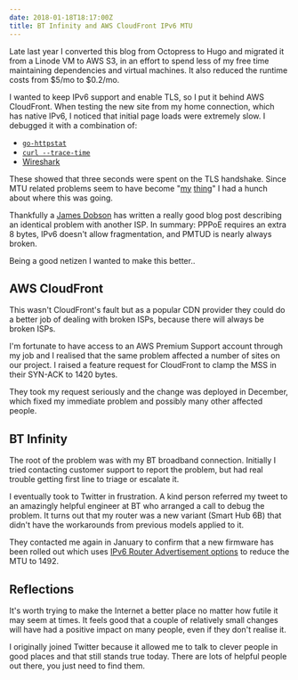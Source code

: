 ```yaml
---
date: 2018-01-18T18:17:00Z
title: BT Infinity and AWS CloudFront IPv6 MTU
---
```


Late last year I converted this blog from Octopress to Hugo and migrated it
from a Linode VM to AWS S3, in an effort to spend less of my free time
maintaining dependencies and virtual machines. It also reduced the runtime
costs from $5/mo to $0.2/mo.

I wanted to keep IPv6 support and enable TLS, so I put it behind AWS
CloudFront. When testing the new site from my home connection, which has native
IPv6, I noticed that initial page loads were extremely slow. I debugged it with
a combination of:

- [`go-httpstat`](https://github.com/tcnksm/go-httpstat)
- [`curl --trace-time`](https://ec.haxx.se/usingcurl-verbose.html#-trace-time)
- [Wireshark](https://www.wireshark.org/)

These showed that three seconds were spent on the TLS handshake. Since MTU
related problems seem to have become "[my][] [thing][]" I had a hunch about
where this was going.

[my]: https://github.com/gds-attic/paas-os-conf-release/pull/2
[thing]: https://github.com/alphagov/paas-cf/pull/887

Thankfully a [James Dobson][] has written a really good blog post describing an
identical problem with another ISP. In summary: PPPoE requires an extra 8
bytes, IPv6 doesn't allow fragmentation, and PMTUD is nearly always broken.

[James Dobson]: https://jamesdobson.name/post/mtu/

Being a good netizen I wanted to make this better..

## AWS CloudFront

This wasn't CloudFront's fault but as a popular CDN provider they could do a
better job of dealing with broken ISPs, because there will always be broken
ISPs.

I'm fortunate to have access to an AWS Premium Support account through my
job and I realised that the same problem affected a number of sites on our
project. I raised a feature request for CloudFront to clamp the MSS in their
SYN-ACK to 1420 bytes.

They took my request seriously and the change was deployed in December, which
fixed my immediate problem and possibly many other affected people.

## BT Infinity

The root of the problem was with my BT broadband connection. Initially I
tried contacting customer support to report the problem, but had real
trouble getting first line to triage or escalate it.

I eventually took to Twitter in frustration. A kind person referred my tweet
to an amazingly helpful engineer at BT who arranged a call to debug the
problem. It turns out that my router was a new variant (Smart Hub 6B) that
didn't have the workarounds from previous models applied to it.

They contacted me again in January to confirm that a new firmware has been
rolled out which uses [IPv6 Router Advertisement options][ipv6-ra] to reduce
the MTU to 1492.

[ipv6-ra]: https://tools.ietf.org/html/rfc4861#section-4.6.4

## Reflections

It's worth trying to make the Internet a better place no matter how futile
it may seem at times. It feels good that a couple of relatively small
changes will have had a positive impact on many people, even if they don't
realise it.

I originally joined Twitter because it allowed me to talk to clever people in
good places and that still stands true today. There are lots of helpful people
out there, you just need to find them.
